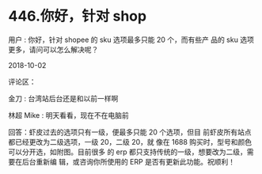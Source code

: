 # 446.你好，针对 shop

用户 : 你好，针对 shopee 的 sku 选项最多只能 20 个，而有些产 品的 sku 选项更多，请问可以怎么解决呢？

2018-10-02

评论区：

金刀 : 台湾站后台还是和以前一样啊

林超 Mike : 明天看看，现在不在电脑前

回答：虾皮过去的选项只有一级，便最多只能 20 个选项，但目 前虾皮所有站点都已经更改为二级选项，一级 20，二级 20，就 像在 1688 购买时，型号和颜色可以分开选，如附图。目前很多 的 erp 都只支持传统的一级，想要改为二级，需要在后台重新编 辑，或咨询你所使用的 ERP 是否有更新此功能。祝顺利！